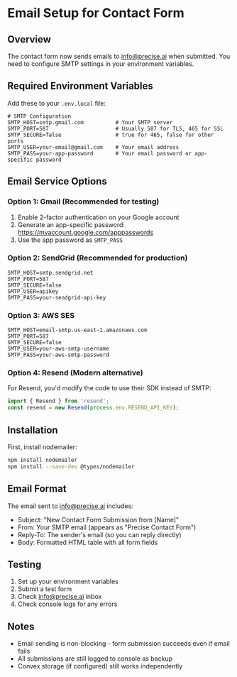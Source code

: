 # Email Setup for Contact Form

## Overview
The contact form now sends emails to info@precise.ai when submitted. You need to configure SMTP settings in your environment variables.

## Required Environment Variables

Add these to your `.env.local` file:

```env
# SMTP Configuration
SMTP_HOST=smtp.gmail.com          # Your SMTP server
SMTP_PORT=587                     # Usually 587 for TLS, 465 for SSL
SMTP_SECURE=false                 # true for 465, false for other ports
SMTP_USER=your-email@gmail.com    # Your email address
SMTP_PASS=your-app-password       # Your email password or app-specific password
```

## Email Service Options

### Option 1: Gmail (Recommended for testing)
1. Enable 2-factor authentication on your Google account
2. Generate an app-specific password: https://myaccount.google.com/apppasswords
3. Use the app password as `SMTP_PASS`

### Option 2: SendGrid (Recommended for production)
```env
SMTP_HOST=smtp.sendgrid.net
SMTP_PORT=587
SMTP_SECURE=false
SMTP_USER=apikey
SMTP_PASS=your-sendgrid-api-key
```

### Option 3: AWS SES
```env
SMTP_HOST=email-smtp.us-east-1.amazonaws.com
SMTP_PORT=587
SMTP_SECURE=false
SMTP_USER=your-aws-smtp-username
SMTP_PASS=your-aws-smtp-password
```

### Option 4: Resend (Modern alternative)
For Resend, you'd modify the code to use their SDK instead of SMTP:
```javascript
import { Resend } from 'resend';
const resend = new Resend(process.env.RESEND_API_KEY);
```

## Installation

First, install nodemailer:
```bash
npm install nodemailer
npm install --save-dev @types/nodemailer
```

## Email Format

The email sent to info@precise.ai includes:
- Subject: "New Contact Form Submission from [Name]"
- From: Your SMTP email (appears as "Precise Contact Form")
- Reply-To: The sender's email (so you can reply directly)
- Body: Formatted HTML table with all form fields

## Testing

1. Set up your environment variables
2. Submit a test form
3. Check info@precise.ai inbox
4. Check console logs for any errors

## Notes

- Email sending is non-blocking - form submission succeeds even if email fails
- All submissions are still logged to console as backup
- Convex storage (if configured) still works independently